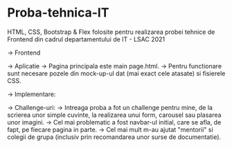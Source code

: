 # Proba-tehnica-IT
HTML, CSS, Bootstrap &amp; Flex folosite pentru realizarea probei tehnice de Frontend din cadrul departamentului de IT - LSAC 2021

-> Frontend

-> Aplicatie
  -> Pagina principala este main page.html.
  -> Pentru functionare sunt necesare pozele din mock-up-ul dat (mai exact cele atasate) si fisierele CSS.

-> Implementare:
  
-> Challenge-uri:
  -> Intreaga proba a fot un challenge pentru mine, de la scrierea unor simple cuvinte, la realizarea unui form, carousel sau plasarea unor imagini.
  -> Cel mai problematic a fost navbar-ul initial, care se afla, de fapt, pe fiecare pagina in parte.
  -> Cel mai mult m-au ajutat "mentorii" si colegii de grupa (inclusiv prin recomandarea unor surse de documentatie).

